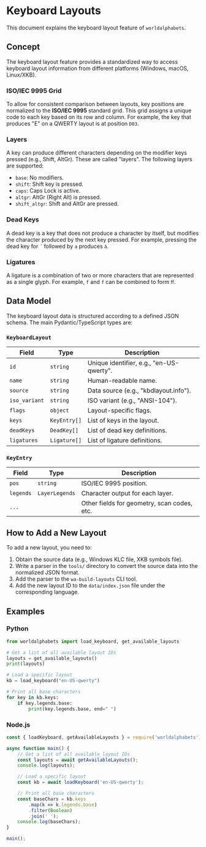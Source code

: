 # Keyboard Layouts

This document explains the keyboard layout feature of `worldalphabets`.

## Concept

The keyboard layout feature provides a standardized way to access keyboard layout information from different platforms (Windows, macOS, Linux/XKB).

### ISO/IEC 9995 Grid

To allow for consistent comparison between layouts, key positions are normalized to the **ISO/IEC 9995** standard grid. This grid assigns a unique code to each key based on its row and column. For example, the key that produces "E" on a QWERTY layout is at position `D03`.

### Layers

A key can produce different characters depending on the modifier keys pressed (e.g., Shift, AltGr). These are called "layers". The following layers are supported:
- `base`: No modifiers.
- `shift`: Shift key is pressed.
- `caps`: Caps Lock is active.
- `altgr`: AltGr (Right Alt) is pressed.
- `shift_altgr`: Shift and AltGr are pressed.

### Dead Keys

A dead key is a key that does not produce a character by itself, but modifies the character produced by the next key pressed. For example, pressing the dead key for `´` followed by `a` produces `á`.

### Ligatures

A ligature is a combination of two or more characters that are represented as a single glyph. For example, `f` and `f` can be combined to form `ﬀ`.

## Data Model

The keyboard layout data is structured according to a defined JSON schema. The main Pydantic/TypeScript types are:

### `KeyboardLayout`
| Field | Type | Description |
|---|---|---|
| `id` | `string` | Unique identifier, e.g., "en-US-qwerty". |
| `name` | `string` | Human-readable name. |
| `source` | `string` | Data source (e.g., "kbdlayout.info"). |
| `iso_variant`| `string`| ISO variant (e.g., "ANSI-104"). |
| `flags` | `object` | Layout-specific flags. |
| `keys` | `KeyEntry[]` | List of keys in the layout. |
| `deadKeys` | `DeadKey[]` | List of dead key definitions. |
| `ligatures` | `Ligature[]` | List of ligature definitions. |

### `KeyEntry`
| Field | Type | Description |
|---|---|---|
| `pos` | `string` | ISO/IEC 9995 position. |
| `legends` | `LayerLegends` | Character output for each layer. |
| `...` | | Other fields for geometry, scan codes, etc. |

## How to Add a New Layout

To add a new layout, you need to:
1. Obtain the source data (e.g., Windows KLC file, XKB symbols file).
2. Write a parser in the `tools/` directory to convert the source data into the normalized JSON format.
3. Add the parser to the `wa-build-layouts` CLI tool.
4. Add the new layout ID to the `data/index.json` file under the corresponding language.

## Examples

### Python

```python
from worldalphabets import load_keyboard, get_available_layouts

# Get a list of all available layout IDs
layouts = get_available_layouts()
print(layouts)

# Load a specific layout
kb = load_keyboard("en-US-qwerty")

# Print all base characters
for key in kb.keys:
    if key.legends.base:
        print(key.legends.base, end=" ")
```

### Node.js

```javascript
const { loadKeyboard, getAvailableLayouts } = require('worldalphabets');

async function main() {
    // Get a list of all available layout IDs
    const layouts = await getAvailableLayouts();
    console.log(layouts);

    // Load a specific layout
    const kb = await loadKeyboard('en-US-qwerty');

    // Print all base characters
    const baseChars = kb.keys
        .map(k => k.legends.base)
        .filter(Boolean)
        .join(' ');
    console.log(baseChars);
}

main();
```
